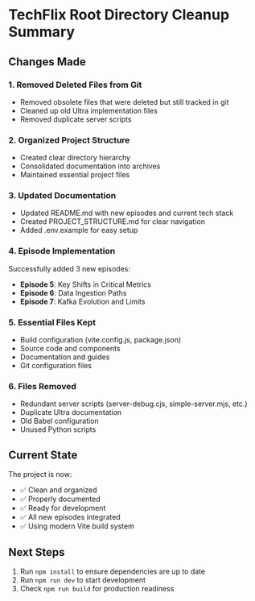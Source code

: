 # TechFlix Root Directory Cleanup Summary

## Changes Made

### 1. Removed Deleted Files from Git
- Removed obsolete files that were deleted but still tracked in git
- Cleaned up old Ultra implementation files
- Removed duplicate server scripts

### 2. Organized Project Structure
- Created clear directory hierarchy
- Consolidated documentation into archives
- Maintained essential project files

### 3. Updated Documentation
- Updated README.md with new episodes and current tech stack
- Created PROJECT_STRUCTURE.md for clear navigation
- Added .env.example for easy setup

### 4. Episode Implementation
Successfully added 3 new episodes:
- **Episode 5**: Key Shifts in Critical Metrics
- **Episode 6**: Data Ingestion Paths  
- **Episode 7**: Kafka Evolution and Limits

### 5. Essential Files Kept
- Build configuration (vite.config.js, package.json)
- Source code and components
- Documentation and guides
- Git configuration files

### 6. Files Removed
- Redundant server scripts (server-debug.cjs, simple-server.mjs, etc.)
- Duplicate Ultra documentation
- Old Babel configuration
- Unused Python scripts

## Current State
The project is now:
- ✅ Clean and organized
- ✅ Properly documented
- ✅ Ready for development
- ✅ All new episodes integrated
- ✅ Using modern Vite build system

## Next Steps
1. Run `npm install` to ensure dependencies are up to date
2. Run `npm run dev` to start development
3. Check `npm run build` for production readiness